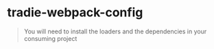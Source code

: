 # tradie-webpack-config

> You will need to install the loaders and the dependencies in your consuming project